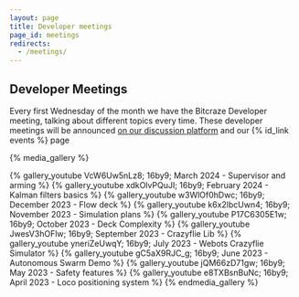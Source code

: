 ```yaml
---
layout: page
title: Developer meetings
page_id: meetings
redirects:
  - /meetings/
---
```


## Developer Meetings
Every first Wednesday of the month we have the Bitcraze Developer meeting, talking about different topics every time. These developer meetings will be announced [on our discussion platform](https://github.com/orgs/bitcraze/discussions/categories/announcements?discussions_q=is%3Aopen+category%3AAnnouncements+label%3Adev-meetings) and our {% id_link events %} page

{% media_gallery %}

{% gallery_youtube VcW6Uw5nLz8; 16by9; March 2024 - Supervisor and arming %}
{% gallery_youtube xdkOlvPQuJI; 16by9; February 2024 - Kalman filters basics %}
{% gallery_youtube w3WlOf0hDwc; 16by9; December 2023 - Flow deck %}
{% gallery_youtube k6x2lbcUwn4; 16by9; November 2023 - Simulation plans %}
{% gallery_youtube P17C6305E1w; 16by9; October 2023 - Deck Complexity %}
{% gallery_youtube JwesV3hOFlw; 16by9; September 2023 - Crazyflie Lib %}
{% gallery_youtube yneriZeUwqY; 16by9; July 2023 - Webots Crazyflie Simulator %}
{% gallery_youtube gC5aX9RJC_g; 16by9; June 2023 - Autonomous Swarm Demo %}
{% gallery_youtube jQM66zD71gw; 16by9; May 2023 - Safety features %}
{% gallery_youtube e8TXBsnBuNc; 16by9; April 2023 - Loco positioning system %}
{% endmedia_gallery %}


